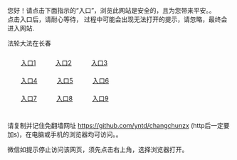 您好！请点击下面指示的“入口”，浏览此网站是安全的，且为您带来平安。。 <br/>
点击入口后，请耐心等待， 过程中可能会出现无法打开的提示，请忽略，最终会进入网站. </br>

法轮大法在长春<br/>
<div style="padding:10px"><a style="margin:20px" target="_blank" href="https://d49c8gg89t5v.cloudfront.net/2Qpsp?elepg" id="ccLink1" rel="nofollow">入口1</a> <a target="_blank" style="margin:20px" href="https://d1gl41yshjlbma.cloudfront.net/2Qpsp?hletzm" id="ccLink2" rel="nofollow">入口2</a> <a style="margin:20px" target="_blank" href="https://d3g4w6a8w28r55.cloudfront.net/2Qpsp?kqmrmrc" id="ccLink3" rel="nofollow">入口3</a></div>

<div style="padding:10px" ><a style="margin:20px" target="_blank" href="https://d49c8gg89t5v.cloudfront.net/2Qpsp?elepg" id="ccLink4" rel="nofollow">入口4</a> <a style="margin:20px" href="https://d1gl41yshjlbma.cloudfront.net/2Qpsp?hletzm" target="_blank" id="ccLink5" rel="nofollow">入口5</a> <a style="margin:20px" href="https://d3g4w6a8w28r55.cloudfront.net/2Qpsp?kqmrmrc" target="_blank" id="ccLink6" rel="nofollow">入口6</a></div>

<div style="padding:10px"><a style="margin:20px" target="_blank" href="https://d49c8gg89t5v.cloudfront.net/2Qpsp?elepg" id="ccLink7" rel="nofollow">入口7</a> <a style="margin:20px" href="https://d1gl41yshjlbma.cloudfront.net/2Qpsp?hletzm" target="_blank" id="ccLink8" rel="nofollow">入口8</a> <a style="margin:20px" target="_blank" href="https://d3g4w6a8w28r55.cloudfront.net/2Qpsp?kqmrmrc" id="ccLink9" rel="nofollow">入口9</a></div>

<br/>



请复制并记住免翻墙网址 https://github.com/yntd/changchunzx (http后一定要加s)，在电脑或手机的浏览器均可访问。。<br/>

微信如提示停止访问该网页，须先点击右上角，选择浏览器打开。
